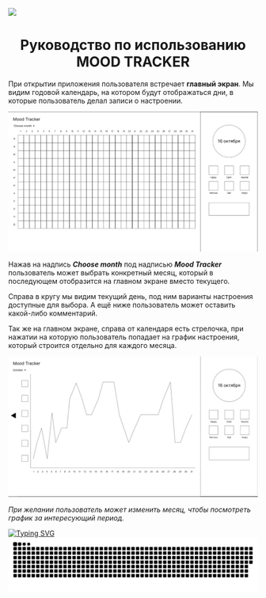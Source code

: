 ![](https://komarev.com/ghpvc/?username=mTochilashvili)

<h1 align="center">Руководство по использованию MOOD TRACKER  </h1>

При открытии приложения пользователя встречает <b>главный экран</b>. 
Мы видим годовой календарь, на котором будут отображаться дни, в которые пользователь делал записи о настроении.

<img src="https://github.com/mTochilashvili/MP/blob/main/First.jpg">

Нажав на надпись <b><i>Choose month</i></b> под надписью <b><i>Mood Tracker</i></b> пользователь может выбрать конкретный месяц, который в последующем отобразится на главном экране вместо текущего.

Справа в кругу мы видим текущий день, под ним варианты настроения доступные для выбора.
А ещё ниже пользователь может оставить какой-либо комментарий.

Так же на главном экране, справа от календаря есть стрелочка, при нажатии на которую пользователь попадает на график настроения, который строится отдельно 
для каждого месяца. 

<img src="https://github.com/mTochilashvili/MP/blob/main/Third.jpg">

<i>При желании пользователь может изменить месяц, чтобы посмотреть график за интересующий период.</i>

<a href="https://git.io/typing-svg"><img src="https://readme-typing-svg.herokuapp.com?font=Fira+Code&pause=1000&width=435&lines=Спасибо+за+внимание!!!" alt="Typing SVG" /></a>
<img src="https://raw.githubusercontent.com/teuchezh/teuchezh/output/github-contribution-grid-snake-dark.svg#gh-dark-mode-only" alt="github contribution grid snake animation" style="max-width: 100%;">

